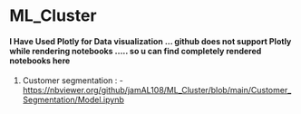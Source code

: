 # ML_Cluster

#### I Have Used Plotly for Data visualization ... github does not support Plotly while rendering notebooks ..... so u can find completely rendered notebooks here
1. Customer segmentation : - https://nbviewer.org/github/jamAL108/ML_Cluster/blob/main/Customer_Segmentation/Model.ipynb
 
